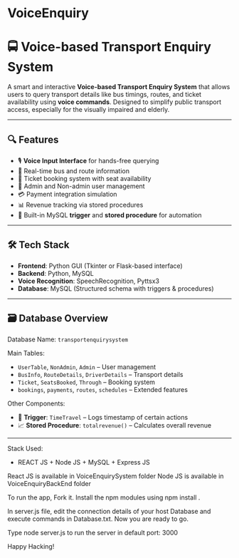 # VoiceEnquiry
# 🚍 Voice-based Transport Enquiry System

A smart and interactive **Voice-based Transport Enquiry System** that allows users to query transport details like bus timings, routes, and ticket availability using **voice commands**. Designed to simplify public transport access, especially for the visually impaired and elderly.

---

## 🔍 Features

- 🎙️ **Voice Input Interface** for hands-free querying
- 🚌 Real-time bus and route information
- 🎫 Ticket booking system with seat availability
- 👮 Admin and Non-admin user management
- 💳 Payment integration simulation
- 📊 Revenue tracking via stored procedures
- 🧠 Built-in MySQL **trigger** and **stored procedure** for automation

---

## 🛠️ Tech Stack

- **Frontend**: Python GUI (Tkinter or Flask-based interface)
- **Backend**: Python, MySQL
- **Voice Recognition**: SpeechRecognition, Pyttsx3
- **Database**: MySQL (Structured schema with triggers & procedures)

---

## 🗃️ Database Overview

Database Name: `transportenquirysystem`

Main Tables:
- `UserTable`, `NonAdmin`, `Admin` – User management
- `BusInfo`, `RouteDetails`, `DriverDetails` – Transport details
- `Ticket`, `SeatsBooked`, `Through` – Booking system
- `bookings`, `payments`, `routes`, `schedules` – Extended features

Other Components:
- 🔁 **Trigger**: `TimeTravel` – Logs timestamp of certain actions
- 📈 **Stored Procedure**: `totalrevenue()` – Calculates overall revenue

---

Stack Used:
* REACT JS + Node JS + MySQL + Express JS

React JS is available in VoiceEnquirySystem folder
Node JS is available in VoiceEnquiryBackEnd folder

To run the app,
 Fork it. Install the npm modules using npm install . 
 
 
In server.js file, edit the connection details of your host Database and execute commands in Database.txt. Now you are ready to go.

Type node server.js to run the server in default port: 3000

Happy Hacking!
